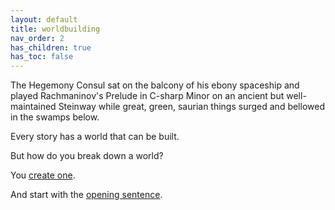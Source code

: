 ```yaml
---
layout: default
title: worldbuilding
nav_order: 2
has_children: true
has_toc: false
---
```



<div class="ow-story-box">
  The Hegemony Consul sat on the balcony of his ebony spaceship and played Rachmaninov's Prelude in C-sharp Minor on an ancient but well-maintained Steinway while great, green, saurian things <span class="ow-highlight">surged and bellowed in the swamps below.</span>
</div>

Every story has a world that can be built. 

But how do you break down a world?

You [create one](https://onlyworlds.com/worlds).

And start with the [opening sentence](/docs/world-building/titular-characters).


 